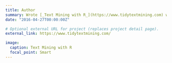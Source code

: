 ```yaml
---
title: Author
summary: Wrote [_Text Mining with R_](https://www.tidytextmining.com) with David Robinson, published in 2017 by O'Reilly, and [_Supervised Machine Learning for Text Analysis in R_](https://smltar.com/) with Emil Hvitfeldt, published TBD by Chapman & Hall.
date: "2016-04-27T00:00:00Z"

# Optional external URL for project (replaces project detail page).
external_link: https://www.tidytextmining.com/

image:
  caption: Text Mining with R
  focal_point: Smart
---
```

